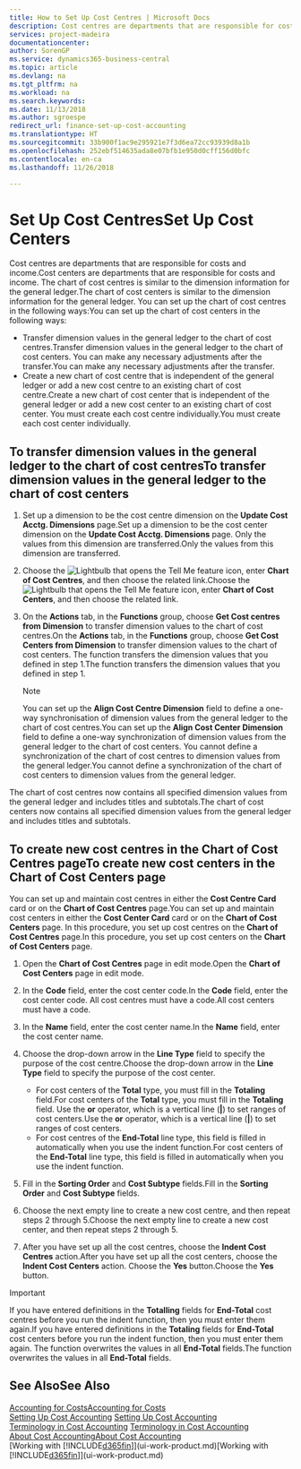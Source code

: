 ```yaml
---
title: How to Set Up Cost Centres | Microsoft Docs
description: Cost centres are departments that are responsible for costs and income. The chart of cost centres is similar to the dimension information for the general ledger.
services: project-madeira
documentationcenter: 
author: SorenGP
ms.service: dynamics365-business-central
ms.topic: article
ms.devlang: na
ms.tgt_pltfrm: na
ms.workload: na
ms.search.keywords: 
ms.date: 11/13/2018
ms.author: sgroespe
redirect_url: finance-set-up-cost-accounting
ms.translationtype: HT
ms.sourcegitcommit: 33b900f1ac9e295921e7f3d6ea72cc93939d8a1b
ms.openlocfilehash: 252ebf514635ada8e07bfb1e950d0cff156d0bfc
ms.contentlocale: en-ca
ms.lasthandoff: 11/26/2018

---
```

# <a name="set-up-cost-centers"></a><span data-ttu-id="8449f-104">Set Up Cost Centres</span><span class="sxs-lookup"><span data-stu-id="8449f-104">Set Up Cost Centers</span></span>
<span data-ttu-id="8449f-105">Cost centres are departments that are responsible for costs and income.</span><span class="sxs-lookup"><span data-stu-id="8449f-105">Cost centers are departments that are responsible for costs and income.</span></span> <span data-ttu-id="8449f-106">The chart of cost centres is similar to the dimension information for the general ledger.</span><span class="sxs-lookup"><span data-stu-id="8449f-106">The chart of cost centers is similar to the dimension information for the general ledger.</span></span> <span data-ttu-id="8449f-107">You can set up the chart of cost centres in the following ways:</span><span class="sxs-lookup"><span data-stu-id="8449f-107">You can set up the chart of cost centers in the following ways:</span></span>  

-   <span data-ttu-id="8449f-108">Transfer dimension values in the general ledger to the chart of cost centres.</span><span class="sxs-lookup"><span data-stu-id="8449f-108">Transfer dimension values in the general ledger to the chart of cost centers.</span></span> <span data-ttu-id="8449f-109">You can make any necessary adjustments after the transfer.</span><span class="sxs-lookup"><span data-stu-id="8449f-109">You can make any necessary adjustments after the transfer.</span></span>  
-   <span data-ttu-id="8449f-110">Create a new chart of cost centre that is independent of the general ledger or add a new cost centre to an existing chart of cost centre.</span><span class="sxs-lookup"><span data-stu-id="8449f-110">Create a new chart of cost center that is independent of the general ledger or add a new cost center to an existing chart of cost center.</span></span> <span data-ttu-id="8449f-111">You must create each cost centre individually.</span><span class="sxs-lookup"><span data-stu-id="8449f-111">You must create each cost center individually.</span></span>  

## <a name="to-transfer-dimension-values-in-the-general-ledger-to-the-chart-of-cost-centers"></a><span data-ttu-id="8449f-112">To transfer dimension values in the general ledger to the chart of cost centres</span><span class="sxs-lookup"><span data-stu-id="8449f-112">To transfer dimension values in the general ledger to the chart of cost centers</span></span>  
1.  <span data-ttu-id="8449f-113">Set up a dimension to be the cost centre dimension on the **Update Cost Acctg. Dimensions** page.</span><span class="sxs-lookup"><span data-stu-id="8449f-113">Set up a dimension to be the cost center dimension on the **Update Cost Acctg. Dimensions** page.</span></span> <span data-ttu-id="8449f-114">Only the values from this dimension are transferred.</span><span class="sxs-lookup"><span data-stu-id="8449f-114">Only the values from this dimension are transferred.</span></span>  
2.  <span data-ttu-id="8449f-115">Choose the ![Lightbulb that opens the Tell Me feature](media/ui-search/search_small.png "Tell me what you want to do") icon, enter **Chart of Cost Centres**, and then choose the related link.</span><span class="sxs-lookup"><span data-stu-id="8449f-115">Choose the ![Lightbulb that opens the Tell Me feature](media/ui-search/search_small.png "Tell me what you want to do") icon, enter **Chart of Cost Centers**, and then choose the related link.</span></span>  
3.  <span data-ttu-id="8449f-116">On the **Actions** tab, in the **Functions** group, choose **Get Cost centres from Dimension** to transfer dimension values to the chart of cost centres.</span><span class="sxs-lookup"><span data-stu-id="8449f-116">On the **Actions** tab, in the **Functions** group, choose **Get Cost Centers from Dimension** to transfer dimension values to the chart of cost centers.</span></span> <span data-ttu-id="8449f-117">The function transfers the dimension values that you defined in step 1.</span><span class="sxs-lookup"><span data-stu-id="8449f-117">The function transfers the dimension values that you defined in step 1.</span></span>  

    > [!NOTE]  
    >  <span data-ttu-id="8449f-118">You can set up the **Align Cost Centre Dimension**  field to define a one-way synchronisation of dimension values from the general ledger to the chart of cost centres.</span><span class="sxs-lookup"><span data-stu-id="8449f-118">You can set up the **Align Cost Center Dimension**  field to define a one-way synchronization of dimension values from the general ledger to the chart of cost centers.</span></span> <span data-ttu-id="8449f-119">You cannot define a synchronization of the chart of cost centres to dimension values from the general ledger.</span><span class="sxs-lookup"><span data-stu-id="8449f-119">You cannot define a synchronization of the chart of cost centers to dimension values from the general ledger.</span></span>  

<span data-ttu-id="8449f-120">The chart of cost centres now contains all specified dimension values from the general ledger and includes titles and subtotals.</span><span class="sxs-lookup"><span data-stu-id="8449f-120">The chart of cost centers now contains all specified dimension values from the general ledger and includes titles and subtotals.</span></span>  

## <a name="to-create-new-cost-centers-in-the-chart-of-cost-centers-page"></a><span data-ttu-id="8449f-121">To create new cost centres in the Chart of Cost Centres page</span><span class="sxs-lookup"><span data-stu-id="8449f-121">To create new cost centers in the Chart of Cost Centers page</span></span>  
<span data-ttu-id="8449f-122">You can set up and maintain cost centres in either the **Cost Centre Card** card or on the **Chart of Cost Centres** page.</span><span class="sxs-lookup"><span data-stu-id="8449f-122">You can set up and maintain cost centers in either the **Cost Center Card** card or on the **Chart of Cost Centers** page.</span></span> <span data-ttu-id="8449f-123">In this procedure, you set up cost centres on the **Chart of Cost Centres** page.</span><span class="sxs-lookup"><span data-stu-id="8449f-123">In this procedure, you set up cost centers on the **Chart of Cost Centers** page.</span></span>  

1. <span data-ttu-id="8449f-124">Open the **Chart of Cost Centres** page in edit mode.</span><span class="sxs-lookup"><span data-stu-id="8449f-124">Open the **Chart of Cost Centers** page in edit mode.</span></span>  
2. <span data-ttu-id="8449f-125">In the **Code** field, enter the cost center code.</span><span class="sxs-lookup"><span data-stu-id="8449f-125">In the **Code** field, enter the cost center code.</span></span> <span data-ttu-id="8449f-126">All cost centres must have a code.</span><span class="sxs-lookup"><span data-stu-id="8449f-126">All cost centers must have a code.</span></span>  
3. <span data-ttu-id="8449f-127">In the **Name** field, enter the cost center name.</span><span class="sxs-lookup"><span data-stu-id="8449f-127">In the **Name** field, enter the cost center name.</span></span>  
4. <span data-ttu-id="8449f-128">Choose the drop-down arrow in the **Line Type** field to specify the purpose of the cost centre.</span><span class="sxs-lookup"><span data-stu-id="8449f-128">Choose the drop-down arrow in the **Line Type** field to specify the purpose of the cost center.</span></span>  

    - <span data-ttu-id="8449f-129">For cost centers of the **Total** type, you must fill in the **Totaling** field.</span><span class="sxs-lookup"><span data-stu-id="8449f-129">For cost centers of the **Total** type, you must fill in the **Totaling** field.</span></span> <span data-ttu-id="8449f-130">Use the **or** operator, which is a vertical line (**&#124;**) to set ranges of cost centers.</span><span class="sxs-lookup"><span data-stu-id="8449f-130">Use the **or** operator, which is a vertical line (**&#124;**) to set ranges of cost centers.</span></span>  
    - <span data-ttu-id="8449f-131">For cost centres of the **End-Total** line type, this field is filled in automatically when you use the indent function.</span><span class="sxs-lookup"><span data-stu-id="8449f-131">For cost centers of the **End-Total** line type, this field is filled in automatically when you use the indent function.</span></span>  
5.  <span data-ttu-id="8449f-132">Fill in the **Sorting Order** and **Cost Subtype** fields.</span><span class="sxs-lookup"><span data-stu-id="8449f-132">Fill in the **Sorting Order** and **Cost Subtype** fields.</span></span>  
6.  <span data-ttu-id="8449f-133">Choose the next empty line to create a new cost centre, and then repeat steps 2 through 5.</span><span class="sxs-lookup"><span data-stu-id="8449f-133">Choose the next empty line to create a new cost center, and then repeat steps 2 through 5.</span></span>  
7.  <span data-ttu-id="8449f-134">After you have set up all the cost centres, choose the **Indent Cost Centres** action.</span><span class="sxs-lookup"><span data-stu-id="8449f-134">After you have set up all the cost centers, choose the **Indent Cost Centers** action.</span></span> <span data-ttu-id="8449f-135">Choose the **Yes** button.</span><span class="sxs-lookup"><span data-stu-id="8449f-135">Choose the **Yes** button.</span></span>  

> [!IMPORTANT]  
>  <span data-ttu-id="8449f-136">If you have entered definitions in the **Totalling** fields for **End-Total** cost centres before you run the indent function, then you must enter them again.</span><span class="sxs-lookup"><span data-stu-id="8449f-136">If you have entered definitions in the **Totaling** fields for **End-Total** cost centers before you run the indent function, then you must enter them again.</span></span> <span data-ttu-id="8449f-137">The function overwrites the values in all **End-Total** fields.</span><span class="sxs-lookup"><span data-stu-id="8449f-137">The function overwrites the values in all **End-Total** fields.</span></span>  

## <a name="see-also"></a><span data-ttu-id="8449f-138">See Also</span><span class="sxs-lookup"><span data-stu-id="8449f-138">See Also</span></span>  
[<span data-ttu-id="8449f-139">Accounting for Costs</span><span class="sxs-lookup"><span data-stu-id="8449f-139">Accounting for Costs</span></span>](finance-manage-cost-accounting.md)  
<span data-ttu-id="8449f-140">[Setting Up Cost Accounting](finance-set-up-cost-accounting.md) </span><span class="sxs-lookup"><span data-stu-id="8449f-140">[Setting Up Cost Accounting](finance-set-up-cost-accounting.md) </span></span>  
<span data-ttu-id="8449f-141">[Terminology in Cost Accounting](finance-terminology-in-cost-accounting.md) </span><span class="sxs-lookup"><span data-stu-id="8449f-141">[Terminology in Cost Accounting](finance-terminology-in-cost-accounting.md) </span></span>  
[<span data-ttu-id="8449f-142">About Cost Accounting</span><span class="sxs-lookup"><span data-stu-id="8449f-142">About Cost Accounting</span></span>](finance-about-cost-accounting.md)  
<span data-ttu-id="8449f-143">[Working with [!INCLUDE[d365fin](includes/d365fin_md.md)]](ui-work-product.md)</span><span class="sxs-lookup"><span data-stu-id="8449f-143">[Working with [!INCLUDE[d365fin](includes/d365fin_md.md)]](ui-work-product.md)</span></span>

